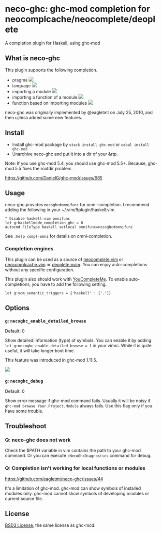 # neco-ghc: ghc-mod completion for neocomplcache/neocomplete/deoplete

A completion plugin for Haskell, using ghc-mod

## What is neco-ghc

This plugin supports the following completion.

* pragma
    ![](http://cache.gyazo.com/c922e323be7dbed9aa70b2bac62be45e.png)
* language
    ![](http://cache.gyazo.com/9df4aa3cf06fc07495d6dd67a4d07cc4.png)
* importing a module
    ![](http://cache.gyazo.com/17a8bf08f3a6d5e123346f5f1c74c5f9.png)
* importing a function of a module
    ![](http://cache.gyazo.com/d3698892a40ffb8e4bef970a02198715.png)
* function based on importing modules
    ![](http://cache.gyazo.com/bc168a8aad5f38c6a83b8aa1b0fb14f6.png)

neco-ghc was originally implemented by @eagletmt on July 25, 2010, and then
ujihisa added some new features.

## Install

* Install ghc-mod package by `stack install ghc-mod` or `cabal install ghc-mod`
* Unarchive neco-ghc and put it into a dir of your &rtp.

Note: If you use ghc-mod 5.4, you should use ghc-mod 5.5+.
Because, ghc-mod 5.5 fixes the rootdir problem.

https://github.com/DanielG/ghc-mod/issues/665

## Usage

neco-ghc provides `necoghc#omnifunc` for omni-completion.
I recommend adding the following in your ~/.vim/ftplugin/haskell.vim.

```vim
" Disable haskell-vim omnifunc
let g:haskellmode_completion_ghc = 0
autocmd FileType haskell setlocal omnifunc=necoghc#omnifunc
```

See `:help compl-omni` for details on omni-completion.

### Completion engines
This plugin can be used as a source of
[neocomplete.vim](https://github.com/Shougo/neocomplete.vim) or
[neocomplcache.vim](https://github.com/Shougo/neocomplcache.vim) or
[deoplete.nvim](https://github.com/Shougo/deoplete.nvim).
You can enjoy auto-completions without any specific configuration.

This plugin also should work with [YouCompleteMe](https://github.com/Valloric/YouCompleteMe).
To enable auto-completions, you have to add the following setting.

```vim
let g:ycm_semantic_triggers = {'haskell' : ['.']}
```

## Options
### `g:necoghc_enable_detailed_browse`
Default: 0

Show detailed information (type) of symbols.
You can enable it by adding `let g:necoghc_enable_detailed_browse = 1` in your vimrc.
While it is quite useful, it will take longer boot time.

This feature was introduced in ghc-mod 1.11.5.

![](http://cache.gyazo.com/f3d2c097475021615581822eee8cb6fd.png)

### `g:necoghc_debug`
Default: 0

Show error message if ghc-mod command fails.
Usually it will be noisy if `ghc-mod browse Your.Project.Module` always 
fails.
Use this flag only if you have some trouble.

## Troubleshoot

### Q: neco-ghc does not work

Check the $PATH variable in vim contains the path to your ghc-mod command.
Or you can execute `:NecoGhcDiagnostics` command for debug.

### Q: Completion isn't working for local functions or modules

https://github.com/eagletmt/neco-ghc/issues/44

It's a limitation of ghc-mod.
ghc-mod can show symbols of installed modules only.
ghc-mod cannot show symbols of developing modules or current source file.

## License

[BSD3 License](http://www.opensource.org/licenses/BSD-3-Clause), the same license as ghc-mod.
